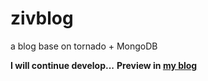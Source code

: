 # zivblog
a blog base on tornado + MongoDB

**I will continue develop...**
**Preview in [my blog](blog.zivsu.com)**
